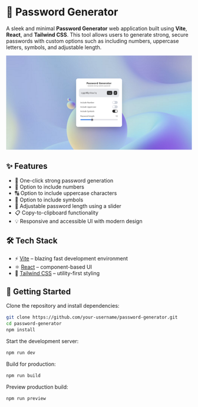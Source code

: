 # 🔐 Password Generator

A sleek and minimal **Password Generator** web application built using **Vite**, **React**, and **Tailwind CSS**. This tool allows users to generate strong, secure passwords with custom options such as including numbers, uppercase letters, symbols, and adjustable length.

![Password Generator Screenshot](./preview.png)

## ✨ Features

-   🔁 One-click strong password generation
-   🔢 Option to include numbers
-   🔠 Option to include uppercase characters
-   🔣 Option to include symbols
-   📏 Adjustable password length using a slider
-   📋 Copy-to-clipboard functionality
-   💡 Responsive and accessible UI with modern design

## 🛠 Tech Stack

-   ⚡️ [Vite](https://vitejs.dev/) – blazing fast development environment
-   ⚛️ [React](https://react.dev/) – component-based UI
-   🎨 [Tailwind CSS](https://tailwindcss.com/) – utility-first styling

## 🚀 Getting Started

Clone the repository and install dependencies:

```bash
git clone https://github.com/your-username/password-generator.git
cd password-generator
npm install
```

Start the development server:

```bash
npm run dev
```

Build for production:

```bash
npm run build
```

Preview production build:

```bash
npm run preview
```
